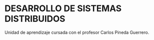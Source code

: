 # DESARROLLO DE SISTEMAS DISTRIBUIDOS
Unidad de aprendizaje cursada con el profesor Carlos Pineda Guerrero.
